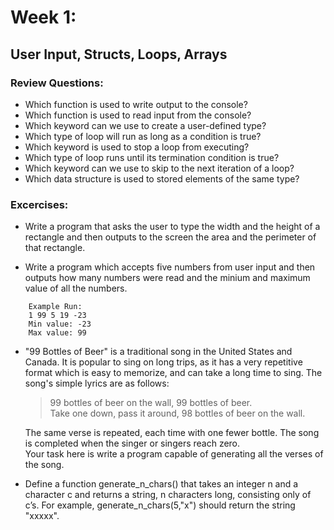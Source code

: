 # Week 1:
## User Input, Structs, Loops, Arrays  

### Review Questions:

- Which function is used to write output to the console?
- Which function is used to read input from the console?
- Which keyword can we use to create a user-defined type?
- Which type of loop will run as long as a condition is true?
- Which keyword is used to stop a loop from executing?
- Which type of loop runs until its termination condition is true?
- Which keyword can we use to skip to the next iteration of a loop?
- Which data structure is used to stored elements of the same type?


### Excercises:

- Write a program that asks the user to type the width and the height of a rectangle and then outputs to the screen the area   and the perimeter of that rectangle.

- Write a program which accepts five numbers from user input and then outputs how many numbers were read and the minium and       maximum value of all the numbers.

```
    Example Run:  
    1 99 5 19 -23   
    Min value: -23  
    Max value: 99  
```

- "99 Bottles of Beer" is a traditional song in the United States and Canada. It is popular to sing on long trips, as it has   a very repetitive format which is easy to memorize, and can take a long time to sing. The song's simple lyrics are as        follows:

  > 99 bottles of beer on the wall, 99 bottles of beer.  
  > Take one down, pass it around, 98 bottles of beer on the wall.  
    
  The same verse is repeated, each time with one fewer bottle. The song is completed when the singer or singers reach zero.  
  Your task here is write a program capable of generating all the verses of the song.

- Define a function generate_n_chars() that takes an integer n and a character c and returns a string, n characters long,         consisting only of c’s. For example, generate_n_chars(5,"x") should return the string "xxxxx".   
